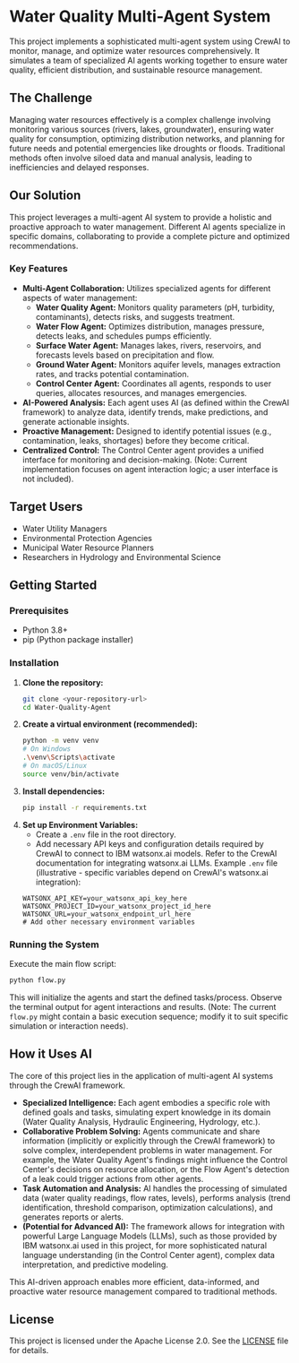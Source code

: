 # Water Quality Multi-Agent System

This project implements a sophisticated multi-agent system using CrewAI to monitor, manage, and optimize water resources comprehensively. It simulates a team of specialized AI agents working together to ensure water quality, efficient distribution, and sustainable resource management.

## The Challenge

Managing water resources effectively is a complex challenge involving monitoring various sources (rivers, lakes, groundwater), ensuring water quality for consumption, optimizing distribution networks, and planning for future needs and potential emergencies like droughts or floods. Traditional methods often involve siloed data and manual analysis, leading to inefficiencies and delayed responses.

## Our Solution

This project leverages a multi-agent AI system to provide a holistic and proactive approach to water management. Different AI agents specialize in specific domains, collaborating to provide a complete picture and optimized recommendations.

### Key Features

*   **Multi-Agent Collaboration:** Utilizes specialized agents for different aspects of water management:
    *   **Water Quality Agent:** Monitors quality parameters (pH, turbidity, contaminants), detects risks, and suggests treatment.
    *   **Water Flow Agent:** Optimizes distribution, manages pressure, detects leaks, and schedules pumps efficiently.
    *   **Surface Water Agent:** Manages lakes, rivers, reservoirs, and forecasts levels based on precipitation and flow.
    *   **Ground Water Agent:** Monitors aquifer levels, manages extraction rates, and tracks potential contamination.
    *   **Control Center Agent:** Coordinates all agents, responds to user queries, allocates resources, and manages emergencies.
*   **AI-Powered Analysis:** Each agent uses AI (as defined within the CrewAI framework) to analyze data, identify trends, make predictions, and generate actionable insights.
*   **Proactive Management:** Designed to identify potential issues (e.g., contamination, leaks, shortages) before they become critical.
*   **Centralized Control:** The Control Center agent provides a unified interface for monitoring and decision-making. (Note: Current implementation focuses on agent interaction logic; a user interface is not included).

## Target Users

*   Water Utility Managers
*   Environmental Protection Agencies
*   Municipal Water Resource Planners
*   Researchers in Hydrology and Environmental Science

## Getting Started

### Prerequisites

*   Python 3.8+
*   pip (Python package installer)

### Installation

1.  **Clone the repository:**
    ```bash
    git clone <your-repository-url>
    cd Water-Quality-Agent
    ```
2.  **Create a virtual environment (recommended):**
    ```bash
    python -m venv venv
    # On Windows
    .\venv\Scripts\activate
    # On macOS/Linux
    source venv/bin/activate
    ```
3.  **Install dependencies:**
    ```bash
    pip install -r requirements.txt
    ```
4.  **Set up Environment Variables:**
    *   Create a `.env` file in the root directory.
    *   Add necessary API keys and configuration details required by CrewAI to connect to IBM watsonx.ai models. Refer to the CrewAI documentation for integrating watsonx.ai LLMs.
    Example `.env` file (illustrative - specific variables depend on CrewAI's watsonx.ai integration):
    ```
    WATSONX_API_KEY=your_watsonx_api_key_here
    WATSONX_PROJECT_ID=your_watsonx_project_id_here
    WATSONX_URL=your_watsonx_endpoint_url_here
    # Add other necessary environment variables
    ```

### Running the System

Execute the main flow script:

```bash
python flow.py
```

This will initialize the agents and start the defined tasks/process. Observe the terminal output for agent interactions and results. (Note: The current `flow.py` might contain a basic execution sequence; modify it to suit specific simulation or interaction needs).

## How it Uses AI

The core of this project lies in the application of multi-agent AI systems through the CrewAI framework.
*   **Specialized Intelligence:** Each agent embodies a specific role with defined goals and tasks, simulating expert knowledge in its domain (Water Quality Analysis, Hydraulic Engineering, Hydrology, etc.).
*   **Collaborative Problem Solving:** Agents communicate and share information (implicitly or explicitly through the CrewAI framework) to solve complex, interdependent problems in water management. For example, the Water Quality Agent's findings might influence the Control Center's decisions on resource allocation, or the Flow Agent's detection of a leak could trigger actions from other agents.
*   **Task Automation and Analysis:** AI handles the processing of simulated data (water quality readings, flow rates, levels), performs analysis (trend identification, threshold comparison, optimization calculations), and generates reports or alerts.
*   **(Potential for Advanced AI):** The framework allows for integration with powerful Large Language Models (LLMs), such as those provided by IBM watsonx.ai used in this project, for more sophisticated natural language understanding (in the Control Center agent), complex data interpretation, and predictive modeling.

This AI-driven approach enables more efficient, data-informed, and proactive water resource management compared to traditional methods.

## License

This project is licensed under the Apache License 2.0. See the [LICENSE](LICENSE) file for details.